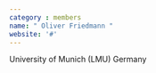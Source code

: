 ```yaml
---
category : members
name: " Oliver Friedmann " 
website: '#'
---
```

University of Munich (LMU)
Germany

